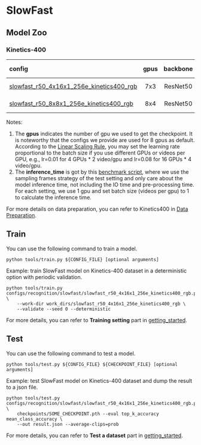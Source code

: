 # SlowFast

## Model Zoo

### Kinetics-400

|config | gpus | backbone |pretrain| top1 acc| top5 acc | inference_time(video/s) | gpu_mem(M) | ckpt | log| json|
|:--|:--:|:--:|:--:|:--:|:--:|:--:|:--:|:--:|:--:|:--:|
|[slowfast_r50_4x16x1_256e_kinetics400_rgb](/configs/recognition/slowfast/slowfast_r50_4x16x1_256e_kinetics400_rgb.py) |7x3| ResNet50|None |75.3|92.2|1.6 ((32+4)x10x3 frames)|6203|[ckpt](https://openmmlab.oss-accelerate.aliyuncs.com/mmaction/recognition/slowfast/slowfast_r50_4x16x1_256e_kinetics400_rgb/slowfast_r50_4x16x1_256e_kinetics400_rgb_20200618-9a124260.pth)| [log](https://openmmlab.oss-accelerate.aliyuncs.com/mmaction/recognition/slowfast/slowfast_r50_4x16x1_256e_kinetics400_rgb/sf_4x16.log)| [json](https://openmmlab.oss-accelerate.aliyuncs.com/mmaction/recognition/slowfast/slowfast_r50_4x16x1_256e_kinetics400_rgb/slowfast_r50_4x16_75.3_92.2.log.json)|
|[slowfast_r50_8x8x1_256e_kinetics400_rgb](/configs/recognition/slowfast/slowfast_r50_8x8x1_256e_kinetics400_rgb.py) |8x4| ResNet50 |None|76.36|92.56|1.3 ((32+8)x10x3 frames)|9062| [ckpt](https://openmmlab.oss-accelerate.aliyuncs.com/mmaction/recognition/slowfast/slowfast_r50_8x8x1_256e_kinetics400_rgb/slowfast_r50_8x8x1_256e_kinetics400_rgb_20200619-ecd36535.pth) | [log](https://openmmlab.oss-accelerate.aliyuncs.com/mmaction/recognition/slowfast/slowfast_r50_8x8x1_256e_kinetics400_rgb/sf_8x8.log)| [json](https://openmmlab.oss-accelerate.aliyuncs.com/mmaction/recognition/slowfast/slowfast_r50_8x8x1_256e_kinetics400_rgb/slowfast_r50_8x8_76.36_92.56.log.json)|

Notes:
1. The **gpus** indicates the number of gpu we used to get the checkpoint. It is noteworthy that the configs we provide are used for 8 gpus as default.
According to the [Linear Scaling Rule](https://arxiv.org/abs/1706.02677), you may set the learning rate proportional to the batch size if you use different GPUs or videos per GPU,
e.g., lr=0.01 for 4 GPUs * 2 video/gpu and lr=0.08 for 16 GPUs * 4 video/gpu.
2. The **inference_time** is got by this [benchmark script](/tools/benchmark.py), where we use the sampling frames strategy of the test setting and only care about the model inference time,
not including the IO time and pre-processing time. For each setting, we use 1 gpu and set batch size (videos per gpu) to 1 to calculate the inference time.

For more details on data preparation, you can refer to Kinetics400 in [Data Preparation](/docs/data_preparation.md).

## Train
You can use the following command to train a model.
```shell
python tools/train.py ${CONFIG_FILE} [optional arguments]
```

Example: train SlowFast model on Kinetics-400 dataset in a deterministic option with periodic validation.
```shell
python tools/train.py configs/recognition/slowfast/slowfast_r50_4x16x1_256e_kinetics400_rgb.py \
    --work-dir work_dirs/slowfast_r50_4x16x1_256e_kinetics400_rgb \
    --validate --seed 0 --deterministic
```

For more details, you can refer to **Training setting** part in [getting_started](/docs/getting_started.md#training-setting).

## Test
You can use the following command to test a model.
```shell
python tools/test.py ${CONFIG_FILE} ${CHECKPOINT_FILE} [optional arguments]
```

Example: test SlowFast model on Kinetics-400 dataset and dump the result to a json file.
```shell
python tools/test.py configs/recognition/slowfast/slowfast_r50_4x16x1_256e_kinetics400_rgb.py \
    checkpoints/SOME_CHECKPOINT.pth --eval top_k_accuracy mean_class_accuracy \
    --out result.json --average-clips=prob
```

For more details, you can refer to **Test a dataset** part in [getting_started](/docs/getting_started.md#test-a-dataset).
